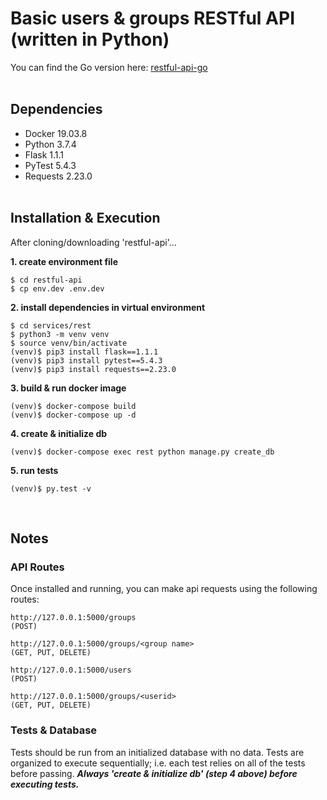 # Basic users & groups RESTful API (written in Python)
You can find the Go version here: [restful-api-go](https://github.com/piranapool/restful-api-go)
<br /><br />

## Dependencies
  - Docker 19.03.8
  - Python 3.7.4
  - Flask 1.1.1
  - PyTest 5.4.3
  - Requests 2.23.0
<br /><br />

## Installation & Execution
After cloning/downloading 'restful-api'...
<br />

**1. create environment file**
```
$ cd restful-api
$ cp env.dev .env.dev
```

**2. install dependencies in virtual environment**
```
$ cd services/rest
$ python3 -m venv venv
$ source venv/bin/activate
(venv)$ pip3 install flask==1.1.1
(venv)$ pip3 install pytest==5.4.3
(venv)$ pip3 install requests==2.23.0
```

**3. build & run docker image**
```
(venv)$ docker-compose build
(venv)$ docker-compose up -d
```

**4. create & initialize db**
```
(venv)$ docker-compose exec rest python manage.py create_db
```

**5. run tests**
```
(venv)$ py.test -v
```
<br />

## Notes

### API Routes
Once installed and running, you can make api requests using the following routes:
<br />

```
http://127.0.0.1:5000/groups
(POST)

http://127.0.0.1:5000/groups/<group name>
(GET, PUT, DELETE)

http://127.0.0.1:5000/users
(POST)

http://127.0.0.1:5000/groups/<userid>
(GET, PUT, DELETE)
```

### Tests & Database
Tests should be run from an initialized database with no data. Tests are organized to execute sequentially; i.e. each test relies on all of the tests before passing. **_Always 'create & initialize db' (step 4 above) before executing tests._**

